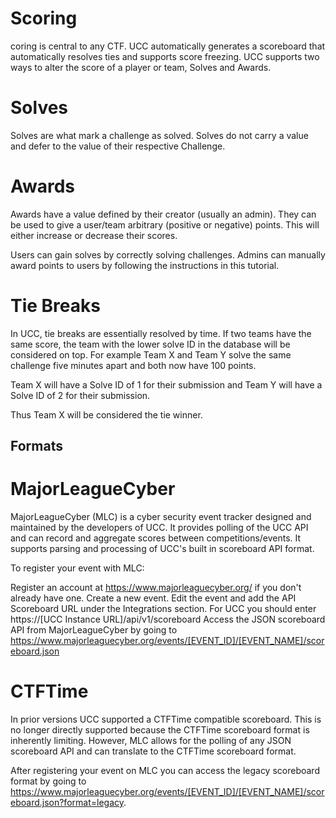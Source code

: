 # Scoring

coring is central to any CTF. UCC automatically generates a scoreboard that automatically resolves ties and supports score freezing. UCC supports two ways to alter the score of a player or team, Solves and Awards.

# Solves
Solves are what mark a challenge as solved. Solves do not carry a value and defer to the value of their respective Challenge.

# Awards
Awards have a value defined by their creator (usually an admin). They can be used to give a user/team arbitrary (positive or negative) points. This will either increase or decrease their scores.

Users can gain solves by correctly solving challenges. Admins can manually award points to users by following the instructions in this tutorial.

# Tie Breaks
In UCC, tie breaks are essentially resolved by time. If two teams have the same score, the team with the lower solve ID in the database will be considered on top. For example Team X and Team Y solve the same challenge five minutes apart and both now have 100 points.

Team X will have a Solve ID of 1 for their submission and Team Y will have a Solve ID of 2 for their submission.

Thus Team X will be considered the tie winner.

## Formats

# MajorLeagueCyber
MajorLeagueCyber (MLC) is a cyber security event tracker designed and maintained by the developers of UCC. It provides polling of the UCC API and can record and aggregate scores between competitions/events. It supports parsing and processing of UCC's built in scoreboard API format.

To register your event with MLC:

Register an account at https://www.majorleaguecyber.org/ if you don't already have one.
Create a new event.
Edit the event and add the API Scoreboard URL under the Integrations section. For UCC you should enter https://[UCC Instance URL]/api/v1/scoreboard
Access the JSON scoreboard API from MajorLeagueCyber by going to https://www.majorleaguecyber.org/events/[EVENT_ID]/[EVENT_NAME]/scoreboard.json

# CTFTime
In prior versions UCC supported a CTFTime compatible scoreboard. This is no longer directly supported because the CTFTime scoreboard format is inherently limiting. However, MLC allows for the polling of any JSON scoreboard API and can translate to the CTFTime scoreboard format.

After registering your event on MLC you can access the legacy scoreboard format by going to https://www.majorleaguecyber.org/events/[EVENT_ID]/[EVENT_NAME]/scoreboard.json?format=legacy.